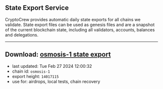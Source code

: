 ## State Export Service
CryptoCrew provides automatic daily state exports for all chains we validate. State export files can be used as genesis files and are a snapshot of the current blockchain state, including all validators, accounts, balances and delegations.

---
**Download: [osmosis-1 state export](https://dl-eu2.ccvalidators.com/SERVICE/osmosis/osmosis-1_export_14017115.json)**
---

- last updated: Tue Feb 27 2024 12:00:32
- chain id: `osmosis-1`
- export height: `14017115`
- use for: airdrops, local tests, chain recovery
